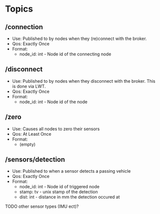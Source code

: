 # Topics

## /connection
- Use: Published to by nodes when they (re)connect with the broker.
- Qos: Exactly Once
- Format:
  - node_id: int - Node id of the connecting node

## /disconnect
- Use: Published to by nodes when they disconnect with the broker. This is done via LWT.
- Qos: Exactly Once
- Format:
    - node_id: int - Node id of the node

## /zero
- Use: Causes all nodes to zero their sensors
- Qos: At Least Once
- Format:
  - (empty)

## /sensors/detection
- Use: Published to when a sensor detects a passing vehicle
- Qos: Exactly Once
- Format:
  - node_id: int - Node id of triggered node
  - stamp: tv - unix stamp of the detection
  - dist: int - distance in mm the detection occured at

TODO other sensor types (IMU ect)? 

